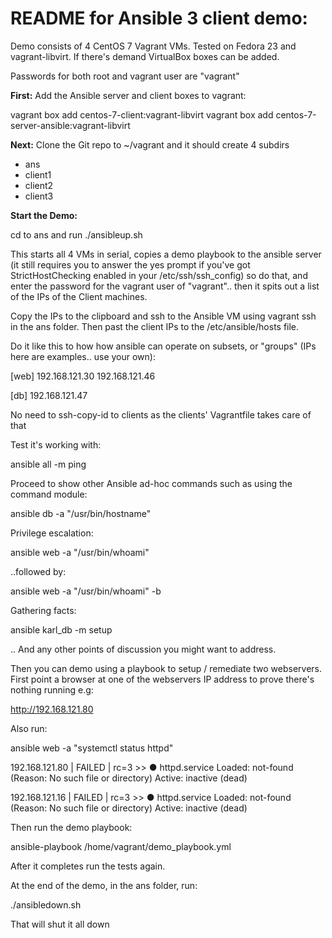 README for Ansible 3 client demo:
=================================

Demo consists of 4 CentOS 7 Vagrant VMs.  Tested on Fedora 23 and vagrant-libvirt.
If there's demand VirtualBox boxes can be added.

Passwords for both root and vagrant user are "vagrant"

**First:** Add the Ansible server and client boxes to vagrant:

vagrant box add centos-7-client:vagrant-libvirt 
vagrant box add centos-7-server-ansible:vagrant-libvirt

**Next:** Clone the Git repo to ~/vagrant and it should create 4 subdirs

- ans
- client1
- client2
- client3

**Start the Demo:**

cd to ans and run ./ansibleup.sh

This starts all 4 VMs in serial, copies a demo playbook to the ansible
server (it still requires you to answer the yes prompt if you've got
StrictHostChecking enabled in your /etc/ssh/ssh_config) so do that,
and enter the password for the vagrant user of "vagrant"..
then it spits out a list of the IPs of the Client machines.

Copy the IPs to the clipboard and ssh to the Ansible VM using vagrant ssh 
in the ans folder.  Then past the client IPs to the /etc/ansible/hosts file.

Do it like this to how how ansible can operate on subsets, or "groups"
(IPs here are examples.. use your own):

[web]
192.168.121.30
192.168.121.46

[db]
192.168.121.47

No need to ssh-copy-id to clients as the clients' Vagrantfile takes care
of that

Test it's working with:

ansible all -m ping

Proceed to show other Ansible ad-hoc commands such as using the command module:

ansible db -a "/usr/bin/hostname"

Privilege escalation:

ansible web -a "/usr/bin/whoami"

..followed by: 

ansible web -a "/usr/bin/whoami" -b

Gathering facts:

ansible karl_db -m setup

.. And any other points of discussion you might want to address.

Then you can demo using a playbook to setup / remediate two webservers. First 
point a browser at one of the webservers IP address to prove there's nothing
running e.g:

http://192.168.121.80

Also run:

ansible web -a "systemctl status httpd"

192.168.121.80 | FAILED | rc=3 >>
● httpd.service
   Loaded: not-found (Reason: No such file or directory)
   Active: inactive (dead)

192.168.121.16 | FAILED | rc=3 >>
● httpd.service
   Loaded: not-found (Reason: No such file or directory)
   Active: inactive (dead)

Then run the demo playbook:

ansible-playbook /home/vagrant/demo_playbook.yml

After it completes run the tests again.

At the end of the demo, in the ans folder, run:

./ansibledown.sh

That will shut it all down



